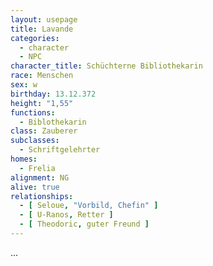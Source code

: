 ```yaml
---
layout: usepage
title: Lavande
categories:
  - character
  - NPC
character_title: Schüchterne Bibliothekarin
race: Menschen
sex: w
birthday: 13.12.372
height: "1,55"
functions:
  - Biblothekarin
class: Zauberer
subclasses:
  - Schriftgelehrter
homes:
  - Frelia
alignment: NG
alive: true
relationships:
  - [ Seloue, "Vorbild, Chefin" ]
  - [ U-Ranos, Retter ]
  - [ Theodoric, guter Freund ]
---
```


...
